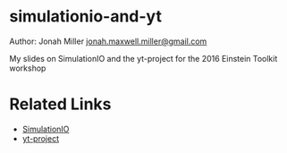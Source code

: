 # simulationio-and-yt

Author: Jonah Miller <jonah.maxwell.miller@gmail.com>

My slides on SimulationIO and the yt-project for the 2016 Einstein Toolkit workshop

# Related Links

* [SimulationIO](https://github.com/eschnett/SimulationIO)
* [yt-project](http://yt-project.org/)

